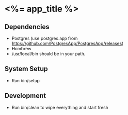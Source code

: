 # <%= app_title %>

## Dependencies
- Postgres (use postgres.app from https://github.com/PostgresApp/PostgresApp/releases)
- Hombrew
- /usr/local/bin should be in your path.

## System Setup
- Run bin/setup

## Development
- Run bin/clean to wipe everything and start fresh
